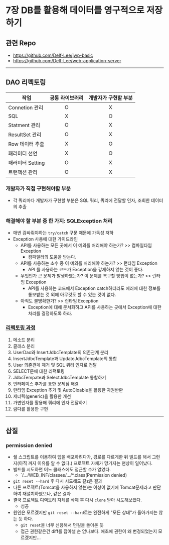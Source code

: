 # 7장 DB를 활용해 데이터를 영구적으로 저장하기
## 관련 Repo
- https://github.com/Delf-Lee/jwp-basic
- https://github.com/Delf-Lee/web-application-server
---
## DAO 리펙토링
 작업|공통 라이브러리|개발자가 구현할 부분
-|:-:|:-:
Connetion 관리|O|X
SQL|X|O
Statment 관리|O|X
ResultSet 관리|O|X
Row 데이터 추출|X|O
패러미터 선언|X|O
패러미터 Setting|O|X
트랜잭션 관리|O|X

### 개발자가 직접 구현해야할 부분
- 각 쿼리마다 개발자가 구현할 부분은 SQL 쿼리, 쿼리에 전달할 인자, 조회한 데이터의 추출
### 해결해야 할 부분 중 한 가지: SQLException 처리
- 매번 감싸줘야하는 `try/catch` 구문 때문에 가독성 저하
- Exception 사용에 대한 가이드라인
    - API를 사용하는 모든 곳에서 이 예외를 처리해야 하는가? >> 컴파일타임 Exception
        - 컴파일러의 도움을 받는다.
    - API를 사용하는 소수 중 이 예외를 처리해야 하는가? >> 런타임 Exception
        - API 를 사용하는 코드가 Exception을 강제하지 않는 것이 좋다.
    - 무엇인가 큰 문제가 발생하였는가? 이 문제를 복구할 방법이 없는가? >> 런타임 Exception
        - API를 사용하는 코드에서 Exception catch하더라도 에러에 대한 정보를 통보받는 것 외에 아무것도 할 수 있는 것이 없다.
    - 아직도 불명확한가? >> 런타임 Exception
        - Exception에 대해 문서화하고 API를 사용하는 곳에서 Exception애 대한 처리를 결정하도록 하라.

### [리펙토링 과정](https://github.com/Delf-Lee/jwp-basic/issues/1)
1. 메소드 분리
2. 클래스 분리
3. UserDao와 InsertJdbcTemplate의 의존관계 분리
4. InsertJdbcTemplate과 UpdateJdbcTemplate의 통합
5. User 의존관계 제거 및 SQL 쿼리 인자로 전달
6. SELECT문에 대한 리팩토링
7. JdbcTempate과 SelectJdbcTemplate 통합하기
8. 인터페이스 추가를 통한 문제점 해결
9. 런타임 Exception 추가 및 AutoCloable을 활용한 자원반환
10. 제너릭(generic)을 활용한 개선
11. 가변인자를 활용해 쿼리에 인자 전달하기
12. 람다를 활용한 구현
 ---

## 삽질
### permission denied
- 쉘 스크립트를 이용하여 앱을 배포하려다가, 경로를 다르게한 뒤 빌드를 해서 그런지(아직 까지 이유를 알 수 없다.) 프로젝트 자체가 망가지는 현상이 일어났다.
- 빌드를 시도하면 어느 클래스에도 접근할 수가 없었다.
    - `/.../WEB_INF/classes/.../*.class(Permission denied)
- `git reset --hard` 후 다시 시도해도 같z은 결과
- 다른 프로젝트(Tomcat을 사용하지 않는)는 이상이 없기에 Tomcat문제라고 판단하여 재설치하였으나, 같은 결과
- 결국 프로젝트 디렉토리 자체를 삭제 후 다시 `clone` 받아 시도해보았다. 
    - 성공
- 원인은 모르겠지만 `git reset --hard`로는 완전하게 "모든 상태"가 돌아가지는 않는 듯 하다.
    - `git reset`을 너무 신용해서 먼길을 돌아온 듯
    - 접근 권한같은건 diff를 잡아낼 순 없나보다. 애초에 권한이 왜 변경되었는지 모르겠지만...